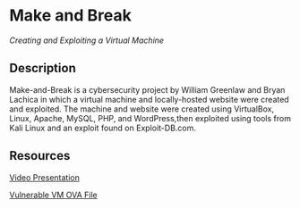 # Make and Break

*Creating and Exploiting a Virtual Machine*

## Description

Make-and-Break is a cybersecurity project by William Greenlaw and Bryan Lachica in which a virtual machine and locally-hosted website were created and exploited. The machine and website were created using VirtualBox, Linux, Apache, MySQL, PHP, and WordPress,then exploited using tools from Kali Linux and an exploit found on Exploit-DB.com.

## Resources

[Video Presentation](https://youtu.be/_9ztC4sJ6vM)

[Vulnerable VM OVA File](https://www.dropbox.com/sh/yjpbajtnhoe5r2q/AADXqtvTmjLtilZzfgHkBVTQa?dl=0)
